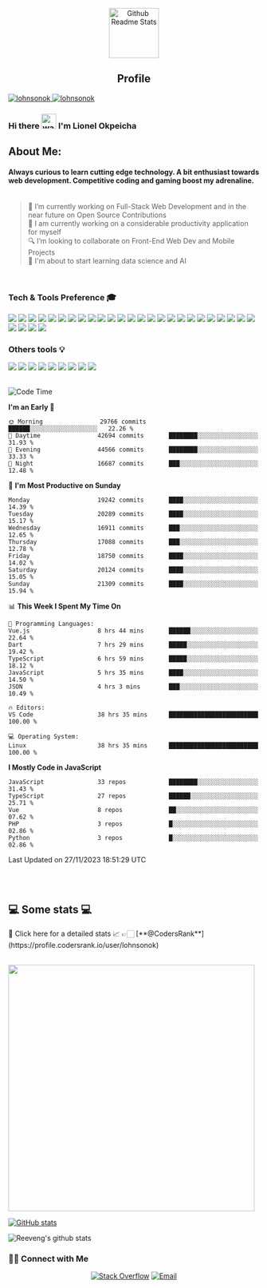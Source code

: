 <p align="center">
 <img width="100px" src="https://res.cloudinary.com/anuraghazra/image/upload/v1594908242/logo_ccswme.svg" align="center" alt="Github Readme Stats" />
 <h2 align="center">Profile</h2>
</p>
</em></p>

<a href="https://github.com/lohnsonok">
  <img src="https://komarev.com/ghpvc/?username=lohnsonok" alt="lohnsonok">
</a>
<a href="https://github.com/lohnsonok">
   <img src="https://github.com/lohnsonok/lohnsonok/workflows/Waka%20Readme/badge.svg" alt="lohnsonok">
</a>

### Hi there <img alt="wave" src="https://raw.githubusercontent.com/MartinHeinz/MartinHeinz/master/wave.gif" width="30px"> I'm Lionel Okpeicha

## About Me:
#### Always curious to learn cutting edge technology. A bit enthusiast towards web development. Competitive coding and gaming boost my adrenaline. <br><br>
> 🔭 I’m currently working on Full-Stack Web Development and in the near future on Open Source Contributions<br>
> 🌱 I am currently working on a considerable productivity application for myself<br>
> 🔍 I’m looking to collaborate on Front-End Web Dev and Mobile Projects<br>
> 🔖 I'm about to start learning data science and AI<br>
<br>

### Tech & Tools Preference 🎓

<img src = "https://img.shields.io/badge/-HTML5-E34F26?style=flat&logo=html5&logoColor=white"> <img src = "https://img.shields.io/badge/-CSS3-1572B6?style=flat&logo=css3&logoColor=white">
<img src="https://img.shields.io/badge/-Bootstrap-563D7C?style=flat&logo=bootstrap&logoColor=white">
<img src="https://img.shields.io/badge/-JavaScript-eed718?style=flat&logo=javascript&logoColor=ffffff">
<img src="http://img.shields.io/badge/-Tailwindcss-37B7D4?style=flat&logo=tailwindcss&logoColor=FFFFFF">
<img src="https://img.shields.io/badge/-Typescript-3178C6?style=flat&logo=typescript&logoColor=ffffff">
<img src="https://img.shields.io/badge/-Sass-cc6699?style=flat&logo=sass&logoColor=ffffff">
<img src="https://img.shields.io/badge/-React-000000?style=flat&logo=react&logoColor=00c8ff">
<img src="https://img.shields.io/badge/-NextJs-fff?style=flat&logo=next.js&logoColor=000">
<img src="https://img.shields.io/badge/-MongoDB-4DB33D?style=flat&logo=mongodb&logoColor=FFFFFF">
<img src="http://img.shields.io/badge/-Prisma-black?style=flat&logo=prisma&logoColor=white">
<img src="https://img.shields.io/badge/-GraphQL-e535ab?style=flat&logo=graphql&logoColor=FFFFFF">
<img src="https://img.shields.io/badge/-Flutter-43CAF5?style=flat&logo=flutter&logoColor=FFFFFF">
<img src="https://img.shields.io/badge/-MySQL-F29111?style=flat&logo=mysql&logoColor=FFFFFF">
<img src="https://img.shields.io/badge/-ExpressJs-787878?style=flat">
<img src="https://img.shields.io/badge/-NodeJs-3C873A?style=flat&logo=Node.js&logoColor=white">
<img src="https://img.shields.io/badge/-Firebase-FFA611?style=flat&logo=firebase&logoColor=FFFFFF">
<img src="https://img.shields.io/badge/-Progressive Web Apps-5A0FC8?style=flat">
<img src="http://img.shields.io/badge/-Git-F1502F?style=flat&logo=git&logoColor=FFFFFF">
<img src="http://img.shields.io/badge/-Gridsome-2DA772?style=flat&logo=gridsome&logoColor=FFFFFF">
<img src="http://img.shields.io/badge/-Github-000000?style=flat&logo=github&logoColor=FFFFFF">
<img src="http://img.shields.io/badge/-VS%20Code-007ACC?style=flat&logo=visual%20studio%20code&logoColor=white">
<img src="http://img.shields.io/badge/-Heroku-430098?style=flat&logo=heroku&logoColor=white">
<img src="http://img.shields.io/badge/-Vercel-black?style=flat&logo=vercel&logoColor=white">
<img src="http://img.shields.io/badge/-Codefactor-787878?style=flat&logo=codefactor&logoColor=red">
<img src="http://img.shields.io/badge/-Vuejs-3FB37F?style=flat&logo=vue.js&logoColor=white">
<img src="http://img.shields.io/badge/-Angular-DD2F31?style=flat&logo=angular&logoColor=FFFFFF">
<img src="http://img.shields.io/badge/-PostgreSQL-31648C?style=flat&logo=postgresql&logoColor=FFFFFF">
<img src="http://img.shields.io/badge/-Redux-764ABC?style=flat&logo=redux&logoColor=FFFFFF">

### Others tools :bulb:

<img src="http://img.shields.io/badge/-Sonarcloud-orange?style=flat&logo=sonarcloud&logoColor=FFFFFF"> <img src="http://img.shields.io/badge/-Figma-38B6F6?style=flat&logo=figma&logoColor=FFFFFF">
<img src="http://img.shields.io/badge/-Slack-481449?style=flat&logo=slack&logoColor=FFFFFF">
<img src="http://img.shields.io/badge/-Notion-black?style=flat&logo=notion&logoColor=FFFFFF">
<img src="http://img.shields.io/badge/-Trello-205FD6?style=flat&logo=trello&logoColor=FFFFFF">
<img src="http://img.shields.io/badge/-Husky-787878?style=flat">
<img src="http://img.shields.io/badge/-Jira-2B80F7?style=flat&logo=jira&logoColor=FFFFFF">
<img src="http://img.shields.io/badge/-Asana-F86579?style=flat&logo=asana&logoColor=FFFFFF">
<img src="http://img.shields.io/badge/-Commitizen-white?style=flat">
<br><br>

<!--START_SECTION:waka-->
![Code Time](http://img.shields.io/badge/Code%20Time-5%2C828%20hrs%2019%20mins-blue)

**I'm an Early 🐤** 

```text
🌞 Morning                29766 commits       ██████░░░░░░░░░░░░░░░░░░░   22.26 % 
🌆 Daytime                42694 commits       ████████░░░░░░░░░░░░░░░░░   31.93 % 
🌃 Evening                44566 commits       ████████░░░░░░░░░░░░░░░░░   33.33 % 
🌙 Night                  16687 commits       ███░░░░░░░░░░░░░░░░░░░░░░   12.48 % 
```
📅 **I'm Most Productive on Sunday** 

```text
Monday                   19242 commits       ████░░░░░░░░░░░░░░░░░░░░░   14.39 % 
Tuesday                  20289 commits       ████░░░░░░░░░░░░░░░░░░░░░   15.17 % 
Wednesday                16911 commits       ███░░░░░░░░░░░░░░░░░░░░░░   12.65 % 
Thursday                 17088 commits       ███░░░░░░░░░░░░░░░░░░░░░░   12.78 % 
Friday                   18750 commits       ████░░░░░░░░░░░░░░░░░░░░░   14.02 % 
Saturday                 20124 commits       ████░░░░░░░░░░░░░░░░░░░░░   15.05 % 
Sunday                   21309 commits       ████░░░░░░░░░░░░░░░░░░░░░   15.94 % 
```


📊 **This Week I Spent My Time On** 

```text
💬 Programming Languages: 
Vue.js                   8 hrs 44 mins       ██████░░░░░░░░░░░░░░░░░░░   22.64 % 
Dart                     7 hrs 29 mins       █████░░░░░░░░░░░░░░░░░░░░   19.42 % 
TypeScript               6 hrs 59 mins       █████░░░░░░░░░░░░░░░░░░░░   18.12 % 
JavaScript               5 hrs 35 mins       ████░░░░░░░░░░░░░░░░░░░░░   14.50 % 
JSON                     4 hrs 3 mins        ███░░░░░░░░░░░░░░░░░░░░░░   10.49 % 

🔥 Editors: 
VS Code                  38 hrs 35 mins      █████████████████████████   100.00 % 

💻 Operating System: 
Linux                    38 hrs 35 mins      █████████████████████████   100.00 % 
```

**I Mostly Code in JavaScript** 

```text
JavaScript               33 repos            ████████░░░░░░░░░░░░░░░░░   31.43 % 
TypeScript               27 repos            ██████░░░░░░░░░░░░░░░░░░░   25.71 % 
Vue                      8 repos             ██░░░░░░░░░░░░░░░░░░░░░░░   07.62 % 
PHP                      3 repos             █░░░░░░░░░░░░░░░░░░░░░░░░   02.86 % 
Python                   3 repos             █░░░░░░░░░░░░░░░░░░░░░░░░   02.86 % 
```




 Last Updated on 27/11/2023 18:51:29 UTC
<!--END_SECTION:waka-->

</br></br>
<h2>💻 Some stats 💻</h2>
🤠 Click here for a detailed stats 📈 👉🏻 [**@CodersRank**](https://profile.codersrank.io/user/lohnsonok)
<br>
<br>

<a href="https://profile.codersrank.io/user/lohnsonok"><img width="494px" src="https://cr-ss-service.azurewebsites.net/api/ScreenShot?widget=summary&username=lohnsonok&layout=horizontal&badges=3&show-avatar=true&min-width=494px&branding=false&style=--bg-color:%23fff;--border:1px%20solid%23e4e2e2;--border-radius:4px;--header-padding:20px;--header-bg-color:%232f80ed;--name-font-size:18px;--name-font-weight:bold;--rank-font-size:14px;--preloader-color:%232f80ed;--badges-padding:20px;--badge-box-shadow:none;--badge-border:1px%20solid%23e4e2e2;--badge-rank-font-size:12px;--badge-location-font-size:12px;--badge-padding:10px;--badge-margin:10px;--badge-icon-size:16px;--badge-technology-font-size:14px;--badge-technology-font-weight:normal)" /></a>

[![GitHub stats](https://github-readme-streak-stats.herokuapp.com/?user=lohnsonok)](https://github.com/lohnsonok)

![Reeveng's github stats](https://github-readme-stats.vercel.app/api?username=lohnsonok&show_icons=true&count_private=true&title_color=fff&icon_color=79ff97&text_color=9f9f9f&bg_color=151515)

<h3> 🤝🏻 Connect with Me </h3>

<p align="center">
<!-- <a href="https://www.anandmainali.com.np" target="_blank"><img alt="Website" src="https://img.shields.io/badge/Website-www.anandmainali.com.np-blue?style=flat&logo=google-chrome"></a> -->
<a href="https://stackoverflow.com/users/11995761/lohnson-okpeicha?tab=profile" target="_blank"><img alt="Stack Overflow" src="https://img.shields.io/badge/Stackoverflow-Lohnson%20Okpeicha-blue?style=flat&logo=stackoverflow"></a>
<a href="mailto:lohnsonok@gmail.com"><img alt="Email" src="https://img.shields.io/badge/Email-lohnsonok@gmail.com-blue?style=flat&logo=gmail"></a>
</p>
